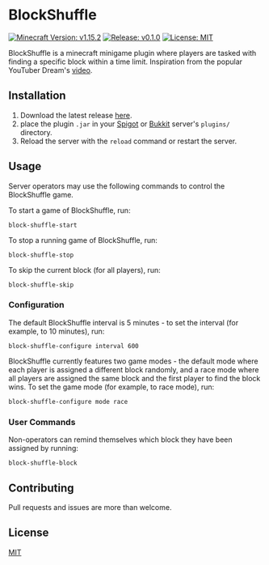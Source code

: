 # BlockShuffle

[![Minecraft Version: v1.15.2](https://img.shields.io/badge/minecraft-v1.15.2-%2334aa2f%20)](https://www.minecraft.net/)
[![Release: v0.1.0](https://img.shields.io/badge/release-v0.1.0-informational)](https://github.com/ainterr/block-shuffle/releases/latest/)
[![License: MIT](https://img.shields.io/badge/license-MIT-red)](LICENSE.txt)

BlockShuffle is a minecraft minigame plugin where players are tasked with
finding a specific block within a time limit. Inspiration from the popular
YouTuber Dream's [video](https://www.youtube.com/watch?v=p34C7fNFgTA).

## Installation

1. Download the latest release [here](https://github.com/ainterr/block-shuffle/releases/latest/).
2. place the plugin `.jar` in your [Spigot](https://www.spigotmc.org/) or [Bukkit](https://dev.bukkit.org/) server's `plugins/` directory.
3. Reload the server with the `reload` command or restart the server.

## Usage

Server operators may use the following commands to control the BlockShuffle
game.

To start a game of BlockShuffle, run:

```
block-shuffle-start
```

To stop a running game of BlockShuffle, run:

```
block-shuffle-stop
```

To skip the current block (for all players), run:

```
block-shuffle-skip
```

### Configuration

The default BlockShuffle interval is 5 minutes - to set the interval (for
example, to 10 minutes), run:

```
block-shuffle-configure interval 600
```

BlockShuffle currently features two game modes - the default mode where each
player is assigned a different block randomly, and a race mode where all
players are assigned the same block and the first player to find the block
wins. To set the game mode (for example, to race mode), run:

```
block-shuffle-configure mode race
```

### User Commands

Non-operators can remind themselves which block they have been assigned by
running:

```
block-shuffle-block
```

## Contributing

Pull requests and issues are more than welcome.

## License

[MIT](LICENSE.txt)
